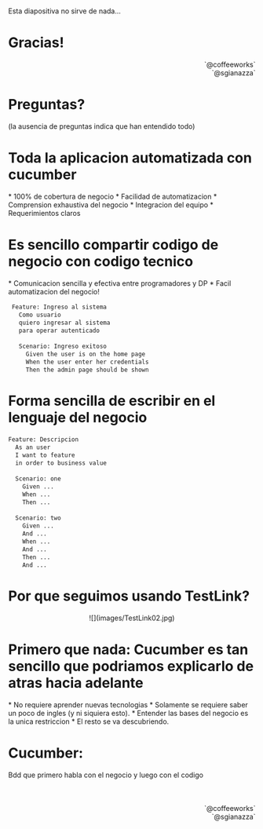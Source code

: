 #
Esta diapositiva no sirve de nada...

# Gracias!
<div style="text-align: right;">
`@coffeeworks`
<br />
`@sgianazza` 
</div>

# Preguntas?
 <div class="subtitle">
  (la ausencia de preguntas indica que han entendido todo)
 </div> 

# Toda la aplicacion automatizada con cucumber 
 <div class="subtitle">
  * 100% de cobertura de negocio
  * Facilidad de automatizacion
  * Comprension exhaustiva del negocio
  * Integracion del equipo
  * Requerimientos claros
 </div> 

# Es sencillo compartir codigo de negocio con codigo tecnico
<div class="subtitle">
  * Comunicacion sencilla y efectiva entre programadores y DP
  * Facil automatizacion del negocio! 
</div> 

~~~~ {.cucumber}
 Feature: Ingreso al sistema
   Como usuario
   quiero ingresar al sistema
   para operar autenticado

   Scenario: Ingreso exitoso
     Given the user is on the home page
     When the user enter her credentials
     Then the admin page should be shown
~~~~

# Forma sencilla de escribir en el lenguaje del negocio

~~~~ {.cucumber}
Feature: Descripcion 
  As an user
  I want to feature 
  in order to business value 

  Scenario: one
    Given ...
    When ...
    Then ...

  Scenario: two 
    Given ...
    And ...
    When ...
    And ...
    Then ...
    And ...

~~~~

# Por que seguimos usando TestLink?
<div style="text-align: center;">
 ![](images/TestLink02.jpg)
</div>

# Primero que nada: Cucumber es tan sencillo que podriamos explicarlo de atras hacia adelante
<div class="subtitle">
* No requiere aprender nuevas tecnologias
* Solamente se requiere saber un poco de ingles (y ni siquiera esto).
* Entender las bases del negocio es la unica restriccion
* El resto se va descubriendo.
</div> 

# Cucumber: 
 <div class="subtitle">
Bdd que primero habla con el negocio y luego con el codigo
 </div> 
<br /><br /><br />
<div style="text-align: right;">
`@coffeeworks` <br /> `@sgianazza`
</div>
